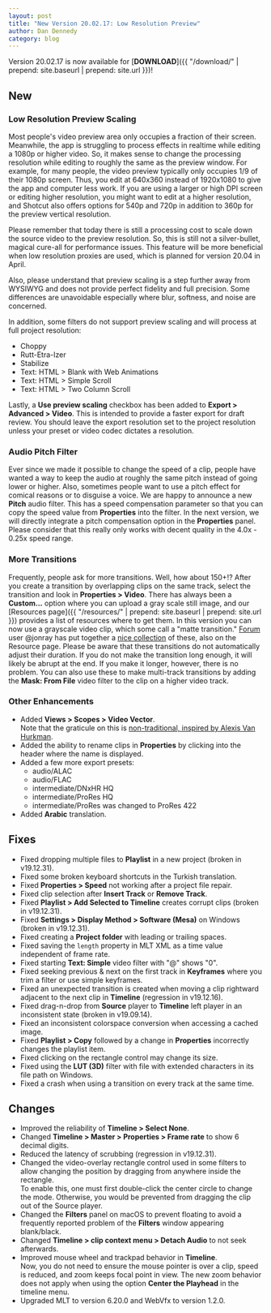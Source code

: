 ```yaml
---
layout: post
title: "New Version 20.02.17: Low Resolution Preview"
author: Dan Dennedy
category: blog
---
```


Version 20.02.17 is now available for [**DOWNLOAD**]({{ "/download/" | prepend: site.baseurl | prepend: site.url }})!

## New

### Low Resolution Preview Scaling

Most people's video preview area only occupies a fraction of their screen.
Meanwhile, the app is struggling to process effects in realtime while editing a
1080p or higher video. So, it makes sense to change the processing resolution
while editing to roughly the same as the preview window. For example, for many
people, the video preview typically only occupies 1/9 of their 1080p screen.
Thus, you edit at 640x360 instead of 1920x1080 to give the app and computer less
work. If you are using a larger or high DPI screen or editing higher resolution,
you might want to edit at a higher resolution, and Shotcut also offers options
for 540p and 720p in addition to 360p for the preview vertical resolution.

Please remember that today there is still a processing cost to scale down the
source video to the preview resolution. So, this is still not a silver-bullet,
magical cure-all for performance issues. This feature will be more beneficial
when low resolution proxies are used, which is planned for version 20.04 in April.

Also, please understand that preview scaling is a step further away from WYSIWYG
and does not provide perfect fidelity and full precision. Some differences are
unavoidable especially where blur, softness, and noise are concerned.

In addition, some filters do not support preview scaling and will process at
full project resolution:
  * Choppy
  * Rutt-Etra-Izer
  * Stabilize
  * Text: HTML > Blank with Web Animations
  * Text: HTML > Simple Scroll
  * Text: HTML > Two Column Scroll

Lastly, a **Use preview scaling** checkbox has been added to **Export > Advanced >
Video**. This is intended to provide a faster export for draft review. You
should leave the export resolution set to the project resolution unless your
preset or video codec dictates a resolution.

### Audio Pitch Filter

Ever since we made it possible to change the speed of a clip, people have wanted
a way to keep the audio at roughly the same pitch instead of going lower or higher.
Also, sometimes people want to use a pitch effect for comical reasons or to
disguise a voice. We are happy to announce a new **Pitch** audio filter.
This has a speed compensation parameter so that you can copy the speed value
from **Properties** into the filter. In the next version, we will directly
integrate a pitch compensation option in the **Properties** panel. Please
consider that this really only works with decent quality in the 4.0x - 0.25x
speed range.

### More Transitions

Frequently, people ask for more transitions. Well, how about 150+!?
After you create a transition by overlapping clips on the same track, select
the transition and look in **Properties > Video**. There has always been a
**Custom...** option where you can upload a gray scale still image, and our
[Resources page]({{ "/resources/" | prepend: site.baseurl | prepend: site.url }})
provides a list of resources where to get them. In this version you can now
use a grayscale video clip, which some call a "matte transition."
[Forum](https://forum.shotcut.org/) user @jonray has put together a [nice
collection](https://drive.google.com/drive/folders/1vl9jHXgwDOD7o4m1_17rYYCw5aCBZTxv)
of these, also on the Resource page. Please be aware that these transitions do
not automatically adjust their duration. If you do not make the transition long
enough, it will likely be abrupt at the end. If you make it longer, however,
there is no problem. You can also use these to make multi-track transitions by
adding the **Mask: From File** video filter to the clip on a higher video track.

### Other Enhancements

- Added **Views > Scopes > Video Vector**.  
  Note that the graticule on this is [non-traditional, inspired by Alexis Van 
  Hurkman](http://vanhurkman.com/wordpress/?p=2563).
- Added the ability to rename clips in **Properties** by clicking into the
  header where the name is displayed.
- Added a few more export presets:
  * audio/ALAC
  * audio/FLAC
  * intermediate/DNxHR HQ
  * intermediate/ProRes HQ
  * intermediate/ProRes was changed to ProRes 422
- Added **Arabic** translation.

## Fixes

- Fixed dropping multiple files to **Playlist** in a new project (broken in v19.12.31).
- Fixed some broken keyboard shortcuts in the Turkish translation.
- Fixed **Properties > Speed** not working after a project file repair.
- Fixed clip selection after **Insert Track** or **Remove Track**.
- Fixed **Playlist > Add Selected to Timeline** creates corrupt clips (broken in v19.12.31).
- Fixed **Settings > Display Method > Software (Mesa)** on Windows (broken in v19.12.31).
- Fixed creating a **Project folder** with leading or trailing spaces.
- Fixed saving the `length` property in MLT XML as a time value independent of
  frame rate.
- Fixed starting **Text: Simple** video filter with "@" shows "0".
- Fixed seeking previous &amp; next on the first track in **Keyframes** where
  you trim a filter or use simple keyframes.
- Fixed an unexpected transition is created when moving a clip rightward
  adjacent to the next clip in **Timeline** (regression in v19.12.16).
- Fixed drag-n-drop from **Source** player to **Timeline** left player in an
  inconsistent state (broken in v19.09.14).
- Fixed an inconsistent colorspace conversion when accessing a cached image.
- Fixed **Playlist > Copy** followed by a change in **Properties** incorrectly
  changes the playlist item.
- Fixed clicking on the rectangle control may change its size.
- Fixed using the **LUT (3D)** filter with file with extended characters in its
  file path on Windows.
- Fixed a crash when using a transition on every track at the same time.

## Changes

- Improved the reliability of **Timeline > Select None**.
- Changed **Timeline > Master > Properties > Frame rate** to show 6 decimal digits.
- Reduced the latency of scrubbing (regression in v19.12.31).
- Changed the video-overlay rectangle control used in some filters to allow
  changing the position by dragging from anywhere inside the rectangle.  
To enable this, one must first double-click the center circle to change the mode.
Otherwise, you would be prevented from dragging the clip out of the Source player.
- Changed the **Filters** panel on macOS to prevent floating to avoid a
  frequently reported problem of the **Filters** window appearing blank/black.
- Changed **Timeline > clip context menu > Detach Audio** to not seek afterwards.
- Improved mouse wheel and trackpad behavior in **Timeline**.  
Now, you do not need to ensure the mouse pointer is over a clip, speed is
reduced, and zoom keeps focal point in view. The new zoom behavior does not
apply when using the option **Center the Playhead** in the timeline menu.
- Upgraded MLT to version 6.20.0 and WebVfx to version 1.2.0.
